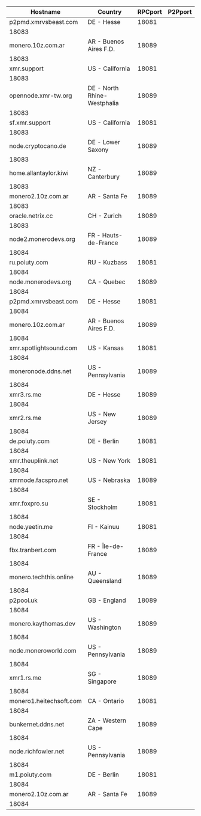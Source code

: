 Hostname | Country | RPCport | P2Pport
--- | --- | --- | ---
p2pmd.xmrvsbeast.com | DE - Hesse | 18081
 | 18083
monero.10z.com.ar | AR - Buenos Aires F.D. | 18089
 | 18083
xmr.support | US - California | 18081
 | 18083
opennode.xmr-tw.org | DE - North Rhine-Westphalia | 18089
 | 18083
sf.xmr.support | US - California | 18081
 | 18083
node.cryptocano.de | DE - Lower Saxony | 18089
 | 18083
home.allantaylor.kiwi | NZ - Canterbury | 18089
 | 18083
monero2.10z.com.ar | AR - Santa Fe | 18089
 | 18083
oracle.netrix.cc | CH - Zurich | 18089
 | 18083
node2.monerodevs.org | FR - Hauts-de-France | 18089
 | 18084
ru.poiuty.com | RU - Kuzbass | 18081
 | 18084
node.monerodevs.org | CA - Quebec | 18089
 | 18084
p2pmd.xmrvsbeast.com | DE - Hesse | 18081
 | 18084
monero.10z.com.ar | AR - Buenos Aires F.D. | 18089
 | 18084
xmr.spotlightsound.com | US - Kansas | 18081
 | 18084
moneronode.ddns.net | US - Pennsylvania | 18089
 | 18084
xmr3.rs.me | DE - Hesse | 18089
 | 18084
xmr2.rs.me | US - New Jersey | 18089
 | 18084
de.poiuty.com | DE - Berlin | 18081
 | 18084
xmr.theuplink.net | US - New York | 18081
 | 18084
xmrnode.facspro.net | US - Nebraska | 18089
 | 18084
xmr.foxpro.su | SE - Stockholm | 18081
 | 18084
node.yeetin.me | FI - Kainuu | 18081
 | 18084
fbx.tranbert.com | FR - Île-de-France | 18089
 | 18084
monero.techthis.online | AU - Queensland | 18089
 | 18084
p2pool.uk | GB - England | 18089
 | 18084
monero.kaythomas.dev | US - Washington | 18089
 | 18084
node.moneroworld.com | US - Pennsylvania | 18089
 | 18084
xmr1.rs.me | SG - Singapore | 18089
 | 18084
monero1.heitechsoft.com | CA - Ontario | 18081
 | 18084
bunkernet.ddns.net | ZA - Western Cape | 18089
 | 18084
node.richfowler.net | US - Pennsylvania | 18089
 | 18084
m1.poiuty.com | DE - Berlin | 18081
 | 18084
monero2.10z.com.ar | AR - Santa Fe | 18089
 | 18084
